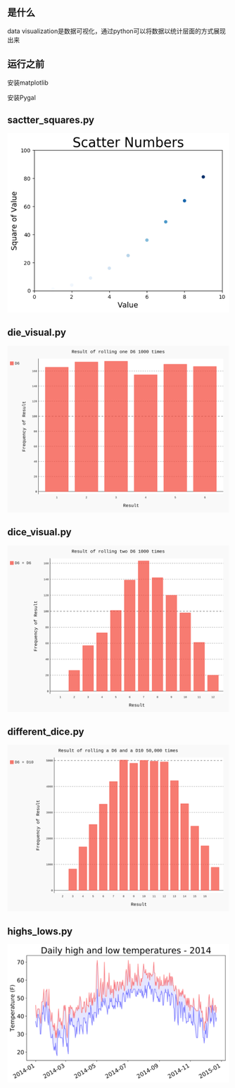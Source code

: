 ## 是什么

data visualization是数据可视化，通过python可以将数据以统计层面的方式展现出来

## 运行之前

安装matplotlib

安装Pygal

## sactter_squares.py

![scatter square](square_plot.png)

## die_visual.py

![die_visual](die_visual.svg)

## dice_visual.py

![dice_visual](dice_visual.svg)



## different_dice.py

![different_dice](different_dice.svg)



## highs_lows.py

![highs_lows](highs_lows.svg)



